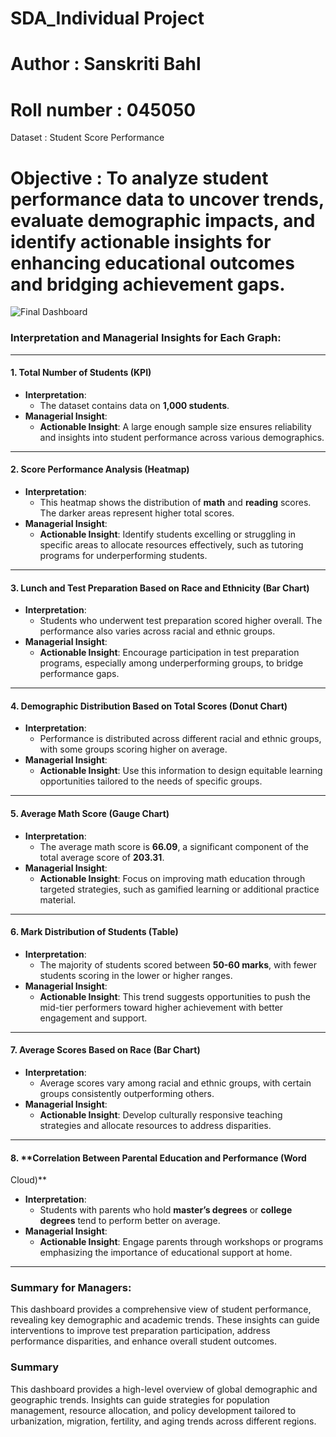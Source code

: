 # SDA_Individual Project
# Author  :  Sanskriti Bahl
# Roll number  :  045050
Dataset :  Student Score Performance
# Objective :  To analyze student performance data to uncover trends, evaluate demographic impacts, and identify actionable insights for enhancing educational outcomes and bridging achievement gaps.
![Final Dashboard](https://github.com/user-attachments/assets/6421d095-80bd-4441-966a-8c9c3ea89f1c)


### Interpretation and Managerial Insights for Each Graph:

---

#### 1. **Total Number of Students (KPI)**
   - **Interpretation**:
     - The dataset contains data on **1,000 students**.
   - **Managerial Insight**:
     - **Actionable Insight**: A large enough sample size ensures
reliability and insights into student performance across various
demographics.

---

#### 2. **Score Performance Analysis (Heatmap)**
   - **Interpretation**:
     - This heatmap shows the distribution of **math** and **reading**
scores. The darker areas represent higher total scores.
   - **Managerial Insight**:
     - **Actionable Insight**: Identify students excelling or
struggling in specific areas to allocate resources effectively, such
as tutoring programs for underperforming students.

---

#### 3. **Lunch and Test Preparation Based on Race and Ethnicity (Bar Chart)**
   - **Interpretation**:
     - Students who underwent test preparation scored higher overall.
The performance also varies across racial and ethnic groups.
   - **Managerial Insight**:
     - **Actionable Insight**: Encourage participation in test
preparation programs, especially among underperforming groups, to
bridge performance gaps.

---

#### 4. **Demographic Distribution Based on Total Scores (Donut Chart)**
   - **Interpretation**:
     - Performance is distributed across different racial and ethnic
groups, with some groups scoring higher on average.
   - **Managerial Insight**:
     - **Actionable Insight**: Use this information to design
equitable learning opportunities tailored to the needs of specific
groups.

---

#### 5. **Average Math Score (Gauge Chart)**
   - **Interpretation**:
     - The average math score is **66.09**, a significant component of
the total average score of **203.31**.
   - **Managerial Insight**:
     - **Actionable Insight**: Focus on improving math education
through targeted strategies, such as gamified learning or additional
practice material.

---

#### 6. **Mark Distribution of Students (Table)**
   - **Interpretation**:
     - The majority of students scored between **50-60 marks**, with
fewer students scoring in the lower or higher ranges.
   - **Managerial Insight**:
     - **Actionable Insight**: This trend suggests opportunities to
push the mid-tier performers toward higher achievement with better
engagement and support.

---

#### 7. **Average Scores Based on Race (Bar Chart)**
   - **Interpretation**:
     - Average scores vary among racial and ethnic groups, with
certain groups consistently outperforming others.
   - **Managerial Insight**:
     - **Actionable Insight**: Develop culturally responsive teaching
strategies and allocate resources to address disparities.

---

#### 8. **Correlation Between Parental Education and Performance (Word
Cloud)**
   - **Interpretation**:
     - Students with parents who hold **master’s degrees** or
**college degrees** tend to perform better on average.
   - **Managerial Insight**:
     - **Actionable Insight**: Engage parents through workshops or
programs emphasizing the importance of educational support at home.

---

### Summary for Managers:
This dashboard provides a comprehensive view of student performance,
revealing key demographic and academic trends. These insights can
guide interventions to improve test preparation participation, address
performance disparities, and enhance overall student outcomes.



### Summary
This dashboard provides a high-level overview of global demographic
and geographic trends. Insights can guide strategies for population
management, resource allocation, and policy development tailored to
urbanization, migration, fertility, and aging trends across different
regions.
